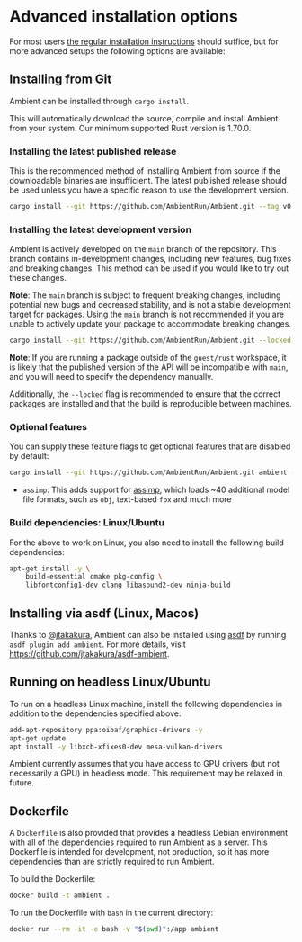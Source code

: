 # Advanced installation options

For most users [the regular installation instructions](../user/installing.md) should suffice, but for more advanced setups the following options are available:

## Installing from Git

Ambient can be installed through `cargo install`.

This will automatically download the source, compile and install Ambient from your system. Our minimum supported Rust version is <!-- rust-version-begin -->1.70.0<!-- rust-version-end -->.

### Installing the latest published release

This is the recommended method of installing Ambient from source if the downloadable binaries are insufficient. The latest published release should be used unless you have a specific reason to use the development version.

```sh
cargo install --git https://github.com/AmbientRun/Ambient.git --tag v0.3.2-nightly-2024-01-02 ambient
```

### Installing the latest development version

Ambient is actively developed on the `main` branch of the repository. This branch contains in-development changes, including new features, bug fixes and breaking changes. This method can be used if you would like to try out these changes.

**Note**: The `main` branch is subject to frequent breaking changes, including potential new bugs and decreased stability, and is not a stable development target for packages. Using the `main` branch is not recommended if you are unable to actively update your package to accommodate breaking changes.

```sh
cargo install --git https://github.com/AmbientRun/Ambient.git --locked --force ambient
```

**Note**: If you are running a package outside of the `guest/rust` workspace, it is likely that the published version of the API will be incompatible with `main`, and you will need to specify the dependency manually.

Additionally, the `--locked` flag is recommended to ensure that the correct packages are installed and that the build is reproducible between machines.

### Optional features

You can supply these feature flags to get optional features that are disabled by default:

```sh
cargo install --git https://github.com/AmbientRun/Ambient.git ambient --features assimp --locked --force
```

- `assimp`: This adds support for [assimp](https://github.com/assimp/assimp), which loads ~40 additional model file formats, such as `obj`, text-based `fbx` and much more

### Build dependencies: Linux/Ubuntu

For the above to work on Linux, you also need to install the following build dependencies:

```sh
apt-get install -y \
    build-essential cmake pkg-config \
    libfontconfig1-dev clang libasound2-dev ninja-build
```

## Installing via asdf (Linux, Macos)

Thanks to [@jtakakura](https://github.com/jtakakura), Ambient can also be installed using [asdf](https://asdf-vm.com/) by running `asdf plugin add ambient`. For more details, visit <https://github.com/jtakakura/asdf-ambient>.

## Running on headless Linux/Ubuntu

To run on a headless Linux machine, install the following dependencies in addition to the dependencies specified above:

```sh
add-apt-repository ppa:oibaf/graphics-drivers -y
apt-get update
apt install -y libxcb-xfixes0-dev mesa-vulkan-drivers
```

Ambient currently assumes that you have access to GPU drivers (but not necessarily a GPU) in headless mode. This requirement may be relaxed in future.

## Dockerfile

A `Dockerfile` is also provided that provides a headless Debian environment with all of the dependencies required to run Ambient as a server. This Dockerfile is intended for development, not production, so it has more dependencies than are strictly required to run Ambient.

To build the Dockerfile:

```sh
docker build -t ambient .
```

To run the Dockerfile with `bash` in the current directory:

```sh
docker run --rm -it -e bash -v "$(pwd)":/app ambient
```
